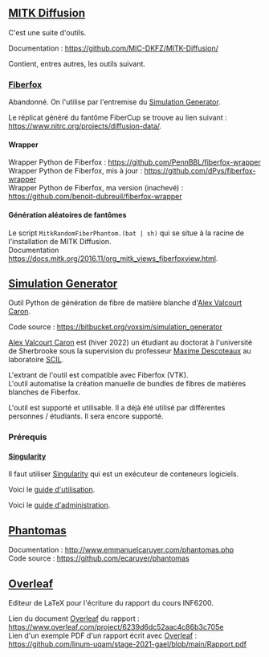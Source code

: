 ## [MITK Diffusion](https://github.com/MIC-DKFZ/MITK-Diffusion/)

C'est une suite d'outils.

Documentation : https://github.com/MIC-DKFZ/MITK-Diffusion/

Contient, entres autres, les outils suivant. 


### [Fiberfox](https://docs.mitk.org/2016.11/org_mitk_views_fiberfoxview.html)

Abandonné. On l'utilise par l'entremise du [Simulation Generator](#simulation-generator).

Le réplicat généré du fantôme FiberCup se trouve au lien suivant : https://www.nitrc.org/projects/diffusion-data/.


#### Wrapper

Wrapper Python de Fiberfox : https://github.com/PennBBL/fiberfox-wrapper  
Wrapper Python de Fiberfox, mis à jour : https://github.com/dPys/fiberfox-wrapper  
Wrapper Python de Fiberfox, ma version (inachevé) : https://github.com/benoit-dubreuil/fiberfox-wrapper


#### Génération aléatoires de fantômes

Le script `MitkRandomFiberPhantom.(bat | sh)` qui se situe à la racine de l'installation de MITK Diffusion.  
Documentation https://docs.mitk.org/2016.11/org_mitk_views_fiberfoxview.html.


## [Simulation Generator](https://bitbucket.org/voxsim/simulation_generator)

Outil Python de génération de fibre de matière blanche d'[Alex Valcourt Caron](alex.valcourt.caron@usherbrooke.ca).

Code source : https://bitbucket.org/voxsim/simulation_generator

[Alex Valcourt Caron](alex.valcourt.caron@usherbrooke.ca) est (hiver 2022) un étudiant au doctorat à l'université de Sherbrooke sous la supervision du professeur [Maxime Descoteaux](maxime.descoteaux@usherbrooke.ca) au laboratoire [SCIL](http://scil.dinf.usherbrooke.ca/). 

L'extrant de l'outil est compatible avec Fiberfox (VTK).  
L'outil automatise la création manuelle de bundles de fibres de matières blanches de Fiberfox.

L'outil est supporté et utilisable. Il a déjà été utilisé par différentes personnes / étudiants. Il sera encore supporté.


### Prérequis


#### [Singularity](https://sylabs.io/)

Il faut utiliser [Singularity](https://sylabs.io/) qui est un exécuteur de conteneurs logiciels.

Voici le [guide d'utilisation](https://sylabs.io/guides/latest/user-guide/quick_start.html).

Voici le [guide d'administration](https://sylabs.io/guides/latest/user-guide/quick_start.html).


## [Phantomas](http://www.emmanuelcaruyer.com/phantomas.php)

Documentation : http://www.emmanuelcaruyer.com/phantomas.php  
Code source : https://github.com/ecaruyer/phantomas


## [Overleaf](https://www.overleaf.com)

Editeur de LaTeX pour l'écriture du rapport du cours INF6200.

Lien du document [Overleaf](https://www.overleaf.com) du rapport : https://www.overleaf.com/project/6239d6dc52aac4c86b3c705e  
Lien d'un exemple PDF d'un rapport écrit avec [Overleaf](https://www.overleaf.com) : https://github.com/linum-uqam/stage-2021-gael/blob/main/Rapport.pdf
